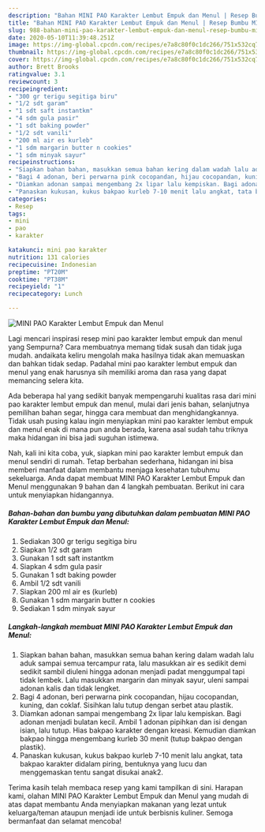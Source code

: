 ```yaml
---
description: "Bahan MINI PAO Karakter Lembut Empuk dan Menul | Resep Bumbu MINI PAO Karakter Lembut Empuk dan Menul Yang Enak Banget"
title: "Bahan MINI PAO Karakter Lembut Empuk dan Menul | Resep Bumbu MINI PAO Karakter Lembut Empuk dan Menul Yang Enak Banget"
slug: 988-bahan-mini-pao-karakter-lembut-empuk-dan-menul-resep-bumbu-mini-pao-karakter-lembut-empuk-dan-menul-yang-enak-banget
date: 2020-05-10T11:39:48.251Z
image: https://img-global.cpcdn.com/recipes/e7a8c80f0c1dc266/751x532cq70/mini-pao-karakter-lembut-empuk-dan-menul-foto-resep-utama.jpg
thumbnail: https://img-global.cpcdn.com/recipes/e7a8c80f0c1dc266/751x532cq70/mini-pao-karakter-lembut-empuk-dan-menul-foto-resep-utama.jpg
cover: https://img-global.cpcdn.com/recipes/e7a8c80f0c1dc266/751x532cq70/mini-pao-karakter-lembut-empuk-dan-menul-foto-resep-utama.jpg
author: Brett Brooks
ratingvalue: 3.1
reviewcount: 3
recipeingredient:
- "300 gr terigu segitiga biru"
- "1/2 sdt garam"
- "1 sdt saft instantkm"
- "4 sdm gula pasir"
- "1 sdt baking powder"
- "1/2 sdt vanili"
- "200 ml air es kurleb"
- "1 sdm margarin butter n cookies"
- "1 sdm minyak sayur"
recipeinstructions:
- "Siapkan bahan bahan, masukkan semua bahan kering dalam wadah lalu aduk sampai semua tercampur rata, lalu masukkan air es sedikit demi sedikit sambil diuleni hingga adonan menjadi padat menggumpal tapi tidak lembek. Lalu masukkan margarin dan minyak sayur, uleni sampai adonan kalis dan tidak lengket."
- "Bagi 4 adonan, beri perwarna pink cocopandan, hijau cocopandan, kuning, dan coklaf. Sisihkan lalu tutup dengan serbet atau plastik."
- "Diamkan adonan sampai mengembang 2x lipar lalu kempiskan. Bagi adonan menjadi bulatan kecil. Ambil 1 adonan pipihkan dan isi dengan isian, lalu tutup. Hias bakpao karakter dengan kreasi. Kemudian diamkan bakpao hingga mengembang kurleb 30 menit (tutup bakpao dengan plastik)."
- "Panaskan kukusan, kukus bakpao kurleb 7-10 menit lalu angkat, tata bakpao karakter didalam piring, bentuknya yang lucu dan menggemaskan tentu sangat disukai anak2."
categories:
- Resep
tags:
- mini
- pao
- karakter

katakunci: mini pao karakter 
nutrition: 131 calories
recipecuisine: Indonesian
preptime: "PT20M"
cooktime: "PT38M"
recipeyield: "1"
recipecategory: Lunch

---
```



![MINI PAO Karakter Lembut Empuk dan Menul](https://img-global.cpcdn.com/recipes/e7a8c80f0c1dc266/751x532cq70/mini-pao-karakter-lembut-empuk-dan-menul-foto-resep-utama.jpg)

Lagi mencari inspirasi resep mini pao karakter lembut empuk dan menul yang Sempurna? Cara membuatnya memang tidak susah dan tidak juga mudah. andaikata keliru mengolah maka hasilnya tidak akan memuaskan dan bahkan tidak sedap. Padahal mini pao karakter lembut empuk dan menul yang enak harusnya sih memiliki aroma dan rasa yang dapat memancing selera kita.

Ada beberapa hal yang sedikit banyak mempengaruhi kualitas rasa dari mini pao karakter lembut empuk dan menul, mulai dari jenis bahan, selanjutnya pemilihan bahan segar, hingga cara membuat dan menghidangkannya. Tidak usah pusing kalau ingin menyiapkan mini pao karakter lembut empuk dan menul enak di mana pun anda berada, karena asal sudah tahu triknya maka hidangan ini bisa jadi suguhan istimewa.




Nah, kali ini kita coba, yuk, siapkan mini pao karakter lembut empuk dan menul sendiri di rumah. Tetap berbahan sederhana, hidangan ini bisa memberi manfaat dalam membantu menjaga kesehatan tubuhmu sekeluarga. Anda dapat membuat MINI PAO Karakter Lembut Empuk dan Menul menggunakan 9 bahan dan 4 langkah pembuatan. Berikut ini cara untuk menyiapkan hidangannya.

<!--inarticleads1-->

##### Bahan-bahan dan bumbu yang dibutuhkan dalam pembuatan MINI PAO Karakter Lembut Empuk dan Menul:

1. Sediakan 300 gr terigu segitiga biru
1. Siapkan 1/2 sdt garam
1. Gunakan 1 sdt saft instantkm
1. Siapkan 4 sdm gula pasir
1. Gunakan 1 sdt baking powder
1. Ambil 1/2 sdt vanili
1. Siapkan 200 ml air es (kurleb)
1. Gunakan 1 sdm margarin butter n cookies
1. Sediakan 1 sdm minyak sayur




<!--inarticleads2-->

##### Langkah-langkah membuat MINI PAO Karakter Lembut Empuk dan Menul:

1. Siapkan bahan bahan, masukkan semua bahan kering dalam wadah lalu aduk sampai semua tercampur rata, lalu masukkan air es sedikit demi sedikit sambil diuleni hingga adonan menjadi padat menggumpal tapi tidak lembek. Lalu masukkan margarin dan minyak sayur, uleni sampai adonan kalis dan tidak lengket.
1. Bagi 4 adonan, beri perwarna pink cocopandan, hijau cocopandan, kuning, dan coklaf. Sisihkan lalu tutup dengan serbet atau plastik.
1. Diamkan adonan sampai mengembang 2x lipar lalu kempiskan. Bagi adonan menjadi bulatan kecil. Ambil 1 adonan pipihkan dan isi dengan isian, lalu tutup. Hias bakpao karakter dengan kreasi. Kemudian diamkan bakpao hingga mengembang kurleb 30 menit (tutup bakpao dengan plastik).
1. Panaskan kukusan, kukus bakpao kurleb 7-10 menit lalu angkat, tata bakpao karakter didalam piring, bentuknya yang lucu dan menggemaskan tentu sangat disukai anak2.




Terima kasih telah membaca resep yang kami tampilkan di sini. Harapan kami, olahan MINI PAO Karakter Lembut Empuk dan Menul yang mudah di atas dapat membantu Anda menyiapkan makanan yang lezat untuk keluarga/teman ataupun menjadi ide untuk berbisnis kuliner. Semoga bermanfaat dan selamat mencoba!
